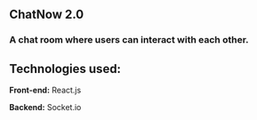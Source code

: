 ## ChatNow 2.0

### A chat room where users can interact with each other.

## Technologies used:

**Front-end:**
React.js

**Backend:**
Socket.io
